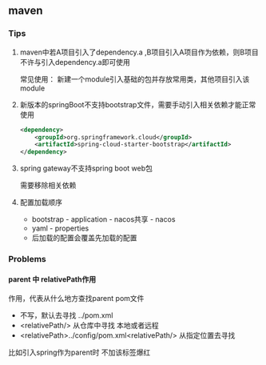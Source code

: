 ## maven

### Tips

1. maven中若A项目引入了dependency.a ,B项目引入A项目作为依赖，则B项目不许与引入dependency.a即可使用

   常见使用： 新建一个module引入基础的包并存放常用类，其他项目引入该module

2. 新版本的springBoot不支持bootstrap文件，需要手动引入相关依赖才能正常使用

   ```xml
   <dependency>
       <groupId>org.springframework.cloud</groupId>
       <artifactId>spring-cloud-starter-bootstrap</artifactId>
   </dependency>
   ```
3. spring gateway不支持spring boot web包

   需要移除相关依赖
4. 配置加载顺序
   
   - bootstrap - application - nacos共享 - nacos
   - yaml - properties
   - 后加载的配置会覆盖先加载的配置






### Problems

#### parent 中 relativePath作用

作用，代表从什么地方查找parent pom文件

- 不写，默认去寻找 ../pom.xml
- \<relativePath/> 从仓库中寻找 本地或者远程
- \<relativePath>../config/pom.xml\<relativePath/> 从指定位置去寻找

比如引入spring作为parent时 不加该标签爆红


